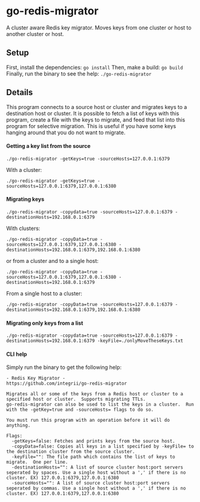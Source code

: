# go-redis-migrator
A cluster aware Redis key migrator.  Moves keys from one cluster or host to another cluster or host.

## Setup
First, install the dependencies: `go install`
Then, make a build: `go build`
Finally, run the binary to see the help: `./go-redis-migrator`

## Details
This program connects to a source host or cluster and migrates keys to a destination host or cluster.  It is possible to fetch a list of keys with this program, create a file with the keys to migrate, and feed that list into this program for selective migration.  This is useful if you have some keys hanging around that you do not want to migrate.

#### Getting a key list from the source
`./go-redis-migrator -getKeys=true -sourceHosts=127.0.0.1:6379`

With a cluster:

`./go-redis-migrator -getKeys=true -sourceHosts=127.0.0.1:6379,127.0.0.1:6380`

#### Migrating keys 
`./go-redis-migrator -copydata=true -sourceHosts=127.0.0.1:6379 -destinationHosts=192.168.0.1:6379`

With clusters:

`./go-redis-migrator -copyData=true -sourceHosts=127.0.0.1:6379,127.0.0.1:6380 -destinationHosts=192.168.0.1:6379,192.168.0.1:6380`

or from a cluster and to a single host:

`./go-redis-migrator -copyData=true -sourceHosts=127.0.0.1:6379,127.0.0.1:6380 -destinationHosts=192.168.0.1:6379`

From a single host to a cluster:

`./go-redis-migrator -copyData=true -sourceHosts=127.0.0.1:6379 -destinationHosts=192.168.0.1:6379,192.168.0.1:6380`

#### Migrating only keys from a list
`./go-redis-migrator -copydata=true -sourceHosts=127.0.0.1:6379 -destinationHosts=192.168.0.1:6379 -keyFile=./onlyMoveTheseKeys.txt`


#### CLI help
Simply run the binary to get the following help:
```
- Redis Key Migrator - 
https://github.com/integrii/go-redis-migrator

Migrates all or some of the keys from a Redis host or cluster to a specified host or cluster.  Supports migrating TTLs.
go-redis-migrator can also be used to list the keys in a cluster.  Run with the -getKey=true and -sourceHosts= flags to do so.

You must run this program with an operation before it will do anything.

Flags:
  -getKeys=false: Fetches and prints keys from the source host.
  -copyData=false: Copies all keys in a list specified by -keyFile= to the destination cluster from the source cluster.
  -keyFile="": The file path which contains the list of keys to migrate.  One per line.
  -destinationHosts="": A list of source cluster host:port servers seperated by spaces. Use a single host without a ',' if there is no cluster. EX) 127.0.0.1:6379,127.0.0.1:6380
  -sourceHosts="": A list of source cluster host:port servers seperated by commas. Use a single host without a ',' if there is no cluster. EX) 127.0.0.1:6379,127.0.0.1:6380
```
